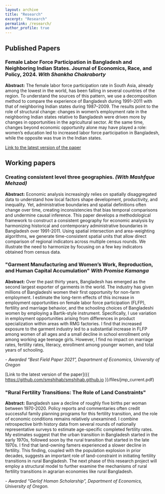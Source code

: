 ```yaml
---
layout: archive
title: "Research"
excerpt: "Research"
permalink: /research/
author_profile: true
---
```

## Published Papers
### Female Labor Force Participation in Bangladesh and Neighboring Indian States. Journal of Economics, Race, and Policy, 2024. *With Shankha Chakraborty*

**Abstract:** The female labor force participation rate in South Asia, already among the lowest in the world, has been falling in several countries of the region. To understand the sources of this pattern, we use a decomposition method to compare the experience of Bangladesh during 1991–2011 with that of neighboring Indian states during 1987–2009. The results point to the role of structural change: changes in women’s employment rate in the neighboring Indian states relative to Bangladesh were driven more by changes in opportunities in the agricultural sector. At the same time, changes beyond economic opportunity alone may have played a role: women’s education led to increased labor force participation in Bangladesh, while the opposite was true in the Indian states.

[Link to the latest version of the paper]({{https://link.springer.com/article/10.1007/s41996-024-00155-1)

## Working papers

### Creating consistent level three geographies. *(With Mashfque Mehzad)*

**Abstract:** Economic analysis increasingly relies on spatially disaggregated data to understand how local factors shape development, productivity, and inequality. Yet, administrative boundaries and spatial definitions often change over time, creating inconsistencies that bias temporal comparisons and undermine causal inference. This paper develops a methodological framework to construct a consistent geography for economic analysis by harmonizing historical and contemporary administrative boundaries in Bangladesh over 1991-2011. Using spatial intersection and area-weighting algorithms, we generate time-consistent spatial units that allow direct comparison of regional indicators across multiple census rounds. We illustrate the need to harmonize by focusing on a few key indicators obtained from census data.

### "Garment Manufacturing and Women’s Work, Reproduction, and Human Capital Accumulation" *With Promise Kamanga*

**Abstract:** Over the past thirty years, Bangladesh has emerged as the second largest exporter of garments in the world. The industry has given millions of Bangladeshi women their first opportunity for non-farm employment. I estimate the long-term effects of this increase in employment opportunities on female labor force participation (FLFP), fertility and marriage behavior, and the schooling choices of Bangladeshi women by employing a Bartik-style instrument. Specifically, I use variation in employment opportunities arising from differences in product specialization within areas with RMG factories. I find that increased exposure to the garment industry led to a substantial increase in FLFP among women of all ages and a small decline in school enrollment only among working age teenage girls. However, I find no impact on marriage rates, fertility rates, literacy, enrollment among younger women, and total years of schooling.

*- Awarded “Best Field Paper 2021”, Department of Economics, University of Oregon*

[Link to the latest version of the paper]({{ https://github.com/smshihab/smshihab.github.io }}/files/jmp_current.pdf)

### "Rural Fertility Transitions: The Role of Land Constraints"

**Abstract:** Bangladesh saw a decline of roughly five births per woman between 1970-2020. Policy reports and commentaries often credit successful family planning programs for this fertility transition, and the role of economic conditions remains relatively unexamined. I combine retrospective birth history data from several rounds of nationally representative surveys to estimate age-specific completed fertility rates. My estimates suggest that the urban transition in Bangladesh started in the early 1970s, followed soon by the rural transition that started in the late 1970s. I find that land-owning famers experienced a slower decline in fertility. This finding, coupled with the population explosion in prior decades, suggests an important role of land-constraint in initiating fertility transitions in rural Bangladesh. The next phase of this research project will employ a structural model to further examine the mechanisms of rural fertility transitions in agrarian economies like rural Bangladesh.

*- Awarded “Gerlof Homan Scholarship”, Department of Economics, University of Oregon.*

